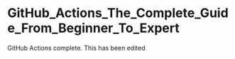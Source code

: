 # GitHub_Actions_The_Complete_Guide_From_Beginner_To_Expert
GitHub Actions complete. This has been edited
